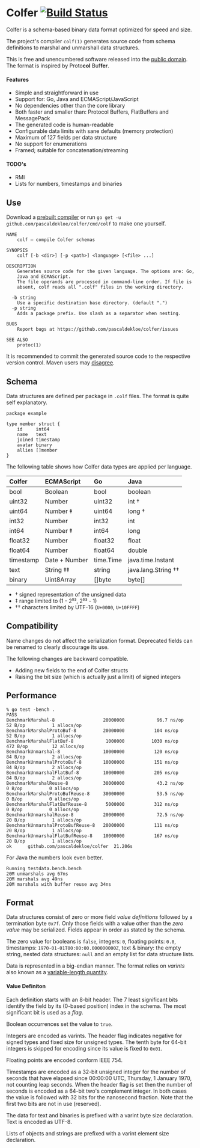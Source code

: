 # Colfer [![Build Status](https://travis-ci.org/pascaldekloe/colfer.svg?branch=master)](https://travis-ci.org/pascaldekloe/colfer)

Colfer is a schema-based binary data format optimized for speed and size.

The project's compiler `colf(1)` generates source code from schema definitions
to marshal and unmarshall data structures.

This is free and unencumbered software released into the [public domain](http://creativecommons.org/publicdomain/zero/1.0).
The format is inspired by Proto**col** Buf**fer**.


#### Features

* Simple and straightforward in use
* Support for: Go, Java and ECMAScript/JavaScript
* No dependencies other than the core library
* Both faster and smaller than: Protocol Buffers, FlatBuffers and MessagePack
* The generated code is human-readable
* Configurable data limits with sane defaults (memory protection)
* Maximum of 127 fields per data structure
* No support for enumerations
* Framed; suitable for concatenation/streaming

#### TODO's

* RMI
* Lists for numbers, timestamps and binaries



## Use

Download a [prebuilt compiler](https://github.com/pascaldekloe/colfer/releases)
or run `go get -u github.com/pascaldekloe/colfer/cmd/colf` to make one yourself.

```
NAME
	colf — compile Colfer schemas

SYNOPSIS
	colf [-b <dir>] [-p <path>] <language> [<file> ...]

DESCRIPTION
	Generates source code for the given language. The options are: Go,
	Java and ECMAScript.
	The file operands are processed in command-line order. If file is
	absent, colf reads all ".colf" files in the working directory.

  -b string
	Use a specific destination base directory. (default ".")
  -p string
	Adds a package prefix. Use slash as a separator when nesting.

BUGS
	Report bugs at https://github.com/pascaldekloe/colfer/issues

SEE ALSO
	protoc(1)
```


It is recommended to commit the generated source code to the respective version
control.
Maven users may [disagree](https://github.com/pascaldekloe/colfer/wiki/Java).



## Schema

Data structures are defined per package in `.colf` files. The format is quite
self explanatory.

```
package example

type member struct {
	id     int64
	name   text
	joined timestamp
	avatar binary
	allies []member
}
```


The following table shows how Colfer data types are applied per language.

| Colfer	| ECMAScript	| Go		| Java		|
|:--------------|:--------------|:--------------|:--------------|
| bool		| Boolean	| bool		| boolean	|
| uint32	| Number	| uint32	| int †		|
| uint64	| Number ‡	| uint64	| long †	|
| int32		| Number	| int32		| int		|
| int64		| Number ‡	| int64		| long		|
| float32	| Number	| float32	| float		|
| float64	| Number	| float64	| double	|
| timestamp	| Date + Number	| time.Time	| java.time.Instant |
| text		| String ‡‡	| string	| java.lang.String †† |
| binary	| Uint8Array	| []byte	| byte[]	|

* † signed representation of the unsigned data
* ‡ range limited to (1 - 2⁵³, 2⁵³ - 1)
* †† characters limited by UTF-16 (`U+0000`, `U+10FFFF`)



## Compatibility

Name changes do not affect the serialization format. Deprecated fields can be
renamed to clearly discourage its use.

The following changes are backward compatible.
* Adding new fields to the end of Colfer structs
* Raising the bit size (which is actually just a limit) of signed integers



## Performance

```
% go test -bench .
PASS
BenchmarkMarshal-8               	20000000	        96.7 ns/op	      52 B/op	       1 allocs/op
BenchmarkMarshalProtoBuf-8       	20000000	       104 ns/op	      52 B/op	       1 allocs/op
BenchmarkMarshalFlatBuf-8        	 1000000	      1030 ns/op	     472 B/op	      12 allocs/op
BenchmarkUnmarshal-8             	10000000	       120 ns/op	      84 B/op	       2 allocs/op
BenchmarkUnmarshalProtoBuf-8     	10000000	       151 ns/op	      84 B/op	       2 allocs/op
BenchmarkUnmarshalFlatBuf-8      	10000000	       205 ns/op	      84 B/op	       2 allocs/op
BenchmarkMarshalReuse-8          	30000000	        43.2 ns/op	       0 B/op	       0 allocs/op
BenchmarkMarshalProtoBufReuse-8  	30000000	        53.5 ns/op	       0 B/op	       0 allocs/op
BenchmarkMarshalFlatBufReuse-8   	 5000000	       312 ns/op	       0 B/op	       0 allocs/op
BenchmarkUnmarshalReuse-8        	20000000	        72.5 ns/op	      20 B/op	       1 allocs/op
BenchmarkUnmarshalProtoBufReuse-8	20000000	       111 ns/op	      20 B/op	       1 allocs/op
BenchmarkUnmarshalFlatBufReuse-8 	10000000	       167 ns/op	      20 B/op	       1 allocs/op
ok  	github.com/pascaldekloe/colfer	21.206s
```

For Java the numbers look even better.

```
Running testdata.bench.bench
20M unmarshals avg 67ns
20M marshals avg 49ns
20M marshals with buffer reuse avg 34ns
```


## Format

Data structures consist of zero or more field *value definitions* followed by a
termination byte `0x7f`. Only those fields with a value other than the *zero
value* may be serialized. Fields appear in order as stated by the schema.

The zero value for booleans is `false`, integers: `0`, floating points: `0.0`,
timestamps: `1970-01-01T00:00:00.000000000Z`, text & binary: the empty
string, nested data structures: `null` and an empty list for data structure
lists.

Data is represented in a big-endian manner. The format relies on *varints* also
known as a
[variable-length quantity](https://en.wikipedia.org/wiki/Variable-length_quantity).


#### Value Definiton

Each definition starts with an 8-bit header. The 7 least significant bits
identify the field by its (0-based position) index in the schema. The most
significant bit is used as a *flag*.

Boolean occurrences set the value to `true`.

Integers are encoded as varints. The header flag indicates negative for signed
types and fixed size for unsigned types. The tenth byte for 64-bit integers is
skipped for encoding since its value is fixed to `0x01`.

Floating points are encoded conform IEEE 754.

Timestamps are encoded as a 32-bit unsigned integer for the number of seconds
that have elapsed since 00:00:00 UTC, Thursday, 1 January 1970, not counting
leap seconds. When the header flag is set then the number of seconds is encoded
as a 64-bit two's complement integer. In both cases the value is followed with
32 bits for the nanosecond fraction. Note that the first two bits are not in use
(reserved).

The data for text and binaries is prefixed with a varint byte size declaration.
Text is encoded as UTF-8.

Lists of objects and strings are prefixed with a varint element size
declaration.
